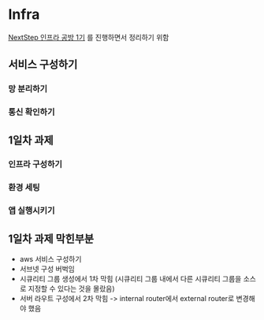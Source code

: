 # Infra
[NextStep 인프라 공방 1기](https://edu.nextstep.camp/c/VI4PhjPA/) 를 진행하면서 정리하기 위함
## 서비스 구성하기
### 망 분리하기
### 통신 확인하기
## 1일차 과제
### 인프라 구성하기
### 환경 세팅
### 앱 실행시키기
## 1일차 과제 막힌부분
- aws 서비스 구성하기
- 서브넷 구성 버벅임
- 시큐리티 그룹 생성에서 1차 막힘 (시큐리티 그룹 내에서 다른 시큐리티 그룹을 소스로 지정할 수 있다는 것을 몰랐음)
- 서버 라우트 구성에서 2차 막힘 -> internal router에서 external router로 변경해야 했음
